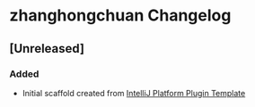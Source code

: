 <!-- Keep a Changelog guide -> https://keepachangelog.com -->

# zhanghongchuan Changelog

## [Unreleased]
### Added
- Initial scaffold created from [IntelliJ Platform Plugin Template](https://github.com/JetBrains/intellij-platform-plugin-template)
